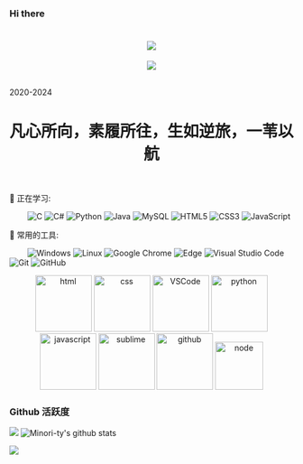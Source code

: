 ### Hi there 
<!-- 动态打字效果 -->
<h1 align="center">
<!--   <a href="https://sunguoqi.com/"> 下次换上自己的博客 hexo+butterfly-->
    <img src="https://readme-typing-svg.herokuapp.com/?lines=Hello%2C%20World!;米迦同学祝您今天愉快!&center=true&size=27">
  </a>
</h1>

<!-- 敲代码的图片 -->
<div align="center" ><img order-radius="100px" src="https://cdn.jsdelivr.net/gh/sun0225SUN/photos/images/202108300019556.gif"/></div>
<br>


2020-2024
<h1 align="center">
    凡心所向，素履所往，生如逆旅，一苇以航
</h1>

<!-- 
大一在数学学院学习，参加过数学建模、数据分析、市场调查等比赛。大二因无法割舍对开发的热爱，转入计算机学院，系统学习计算机知识，目前走前端方向，以后想多学学工程化，做点基建。


个人技能方面确实挺杂的(走了弯路，但也有收获)，接触过很多，比如c#的winform做桌面应用，比如matlab，spss进行数据分析，python做简单的爬虫，还有自然语言处理，机器学习，深度学习。 java也学过一段时间。

最开始是从编写一个自动填写调查问卷脚本接触到前端的Js，<img align="right" src="https://count.getloli.com/get/@:MiJiaCoding?theme=rule34">同时参加第二届字节青训前端方向（但因与比赛时间冲突原因摆烂了）。之后再次参加第四届字节青训，拓广了知识面同时也获得了一个不错的名次，备受鼓舞。然后在9月份开始刷题，并系统学习前端，寒假去实习。最后感谢下梁哥，给了我很多的指导，让我找到了“组织”，认识了很多有共同目标的同学(大佬)，四非工厂哥（不是你怎么叫这么个名字...）、lxy、qz、洋仔、飞鱼、鸡姐、怀策哥等等，他们的优秀时刻激励着我前行！
 -->
<!-- 一个人可以走的很快 一群人可以走的更远 (这是下次文章的标题)-->


&emsp;&emsp;

💪 正在学习: 

&emsp;&emsp;
![C](https://img.shields.io/badge/c-%2300599C.svg?style=flat-square&logo=c&logoColor=white)
![C#](https://img.shields.io/badge/c%23-%23239120.svg?style=flat-square&logo=c-sharp&logoColor=white)
![Python](https://img.shields.io/badge/-Python-pink?style=flat-square&logo=Python)
![Java](https://img.shields.io/badge/-java-yellow?style=flat-square&logo=java)
![MySQL](https://img.shields.io/badge/mysql-%2300f.svg?style=flat-square&logo=mysql&logoColor=white)
![HTML5](https://img.shields.io/badge/-HTML5-E34F26?style=flat-square&logo=html5&logoColor=white)
![CSS3](https://img.shields.io/badge/-CSS3-1572B6?style=flat-square&logo=css3)
![JavaScript](https://img.shields.io/badge/-JavaScript-oringe?style=flat-square&logo=javascript)

🧰 常用的工具:

&emsp;&emsp; 
![Windows](https://img.shields.io/badge/Windows-0078D6?style=flat-square&logo=windows&logoColor=white)
![Linux](https://img.shields.io/badge/Linux-FCC624?style=style=flat-square&logo=linux&logoColor=black)
![Google Chrome](https://img.shields.io/badge/Chrome-4285F4?style=flat-square&logo=GoogleChrome&logoColor=white)
![Edge](https://img.shields.io/badge/Edge-0078D7?style=flat-square&logo=Microsoft-edge&logoColor=white)
![Visual Studio Code](https://img.shields.io/badge/-Visual%20Studio%20Code-007ACC?style=flat-square&logo=Visual%20Studio%20Code&logoColor=fff)
![Git](https://img.shields.io/badge/-Git-FCC624?style=flat-square&logo=git)
![GitHub](https://img.shields.io/badge/-GitHub-pink?style=flat-square&logo=github)

<!-- Gif -->
<div align="center">
  <img alt-"html5" src="https://media.giphy.com/media/XAxylRMCdpbEWUAvr8/giphy.gif" width="100" title="html">
  <img alt="css" src="https://media.giphy.com/media/fsEaZldNC8A1PJ3mwp/giphy.gif" width="100" title="css">
  <img alt="VSCode" src="https://i.giphy.com/media/IdyAQJVN2kVPNUrojM/200.webp" width="100" title="vscode">
  <img alt="python" src="https://i.giphy.com/media/LMt9638dO8dftAjtco/200.webp" width="100" title="python">
  <img alt="javascript" src="https://media3.giphy.com/media/ln7z2eWriiQAllfVcn/200w.webp" width="100" title="javascript">
  <img alt="sublime" src="https://media.giphy.com/media/jnDKffgCfGYOp6cMTK/giphy.gif" width="100" title="sublime">
  <img alt="github" src="https://i.giphy.com/media/KzJkzjggfGN5Py6nkT/200.webp" width="100" title="github">
  <img alt="node" src="https://media.giphy.com/media/kdFc8fubgS31b8DsVu/giphy.gif" width="85" title="node">
</div>



<!-- ![](https://raw.githubusercontent.com/MiJiaCoding/MiJiaCoding/main/assets/github-contribution-grid-snake.svg) -->




### Github 活跃度

[![](https://activity-graph.herokuapp.com/graph?username=MiJiaCoding&theme=dracula)](https://github.com/ashutosh00710/github-readme-activity-graph)
![Minori-ty's github stats](https://github-readme-stats.vercel.app/api?username=MiJiaCoding&show_icons=true&theme=vue)

![](https://github-readme-stats.vercel.app/api/top-langs/?username=MiJiaCoding&layout=compact&langs_count=6)




